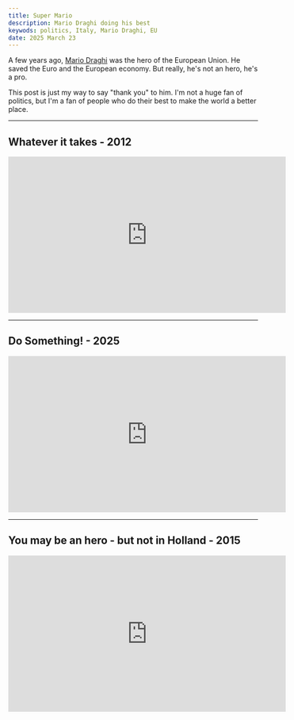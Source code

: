 ```yaml
---
title: Super Mario
description: Mario Draghi doing his best
keywods: politics, Italy, Mario Draghi, EU
date: 2025 March 23
---
```


A few years ago, [Mario Draghi](https://en.wikipedia.org/wiki/Mario_Draghi) was the hero of the European Union. He saved the Euro and the European economy. But really, he's not an hero, he's a pro.

This post is just my way to say "thank you" to him. I'm not a huge fan of politics, but I'm a fan of people who do their best to make the world a better place.

<hr/>

## Whatever it takes - 2012

<iframe width="560" height="315" src="https://www.youtube.com/embed/W97hM8eCE5g?si=f62gmFI9bqY3reCQ" title="YouTube video player" frameborder="0" allow="accelerometer; autoplay; clipboard-write; encrypted-media; gyroscope; picture-in-picture; web-share" referrerpolicy="strict-origin-when-cross-origin" allowfullscreen></iframe>

<hr/>

## Do Something! - 2025

<iframe width="560" height="315" src="https://www.youtube.com/embed/NNIM6eq4gW0?si=w3yfI442kBhCaXnv" title="YouTube video player" frameborder="0" allow="accelerometer; autoplay; clipboard-write; encrypted-media; gyroscope; picture-in-picture; web-share" referrerpolicy="strict-origin-when-cross-origin" allowfullscreen></iframe>

<hr/>

## You may be an hero - but not in Holland - 2015

<iframe width="560" height="315" src="https://www.youtube.com/embed/XZ6UnXy_JPg?si=XfSC32bRzESeRVSh" title="YouTube video player" frameborder="0" allow="accelerometer; autoplay; clipboard-write; encrypted-media; gyroscope; picture-in-picture; web-share" referrerpolicy="strict-origin-when-cross-origin" allowfullscreen></iframe>
